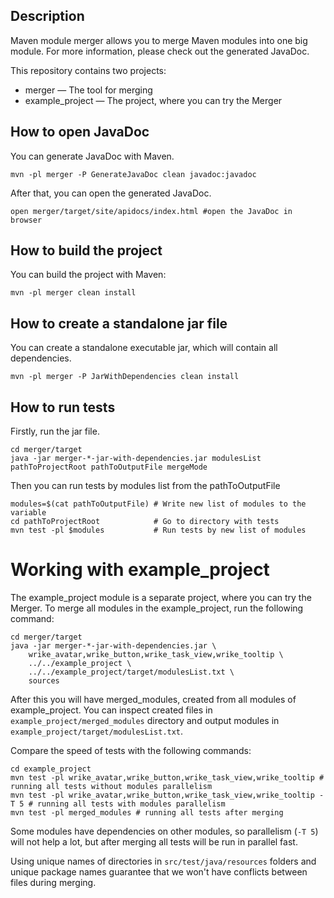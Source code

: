 ## Description

Maven module merger allows you to merge Maven modules into one big module.
For more information, please check out the generated JavaDoc.

This repository contains two projects:
- merger — The tool for merging
- example_project — The project, where you can try the Merger

## How to open JavaDoc

You can generate JavaDoc with Maven.

```shell
mvn -pl merger -P GenerateJavaDoc clean javadoc:javadoc
```

After that, you can open the generated JavaDoc.

```shell
open merger/target/site/apidocs/index.html #open the JavaDoc in browser
```

## How to build the project

You can build the project with Maven:
```shell
mvn -pl merger clean install
```

## How to create a standalone jar file

You can create a standalone executable jar, which will contain all dependencies.
```shell
mvn -pl merger -P JarWithDependencies clean install
```

## How to run tests

Firstly, run the jar file.
```shell
cd merger/target
java -jar merger-*-jar-with-dependencies.jar modulesList pathToProjectRoot pathToOutputFile mergeMode 
```

Then you can run tests by modules list from the pathToOutputFile
```shell
modules=$(cat pathToOutputFile) # Write new list of modules to the variable
cd pathToProjectRoot            # Go to directory with tests
mvn test -pl $modules           # Run tests by new list of modules
```

# Working with example_project

The example_project module is a separate project, where you can try the Merger.
To merge all modules in the example_project, run the following command:
```shell
cd merger/target
java -jar merger-*-jar-with-dependencies.jar \
    wrike_avatar,wrike_button,wrike_task_view,wrike_tooltip \
    ../../example_project \
    ../../example_project/target/modulesList.txt \
    sources
```
After this you will have merged_modules, created from all modules of example_project.
You can inspect created files in `example_project/merged_modules` directory and output modules in `example_project/target/modulesList.txt`.

Compare the speed of tests with the following commands:
```shell
cd example_project
mvn test -pl wrike_avatar,wrike_button,wrike_task_view,wrike_tooltip # running all tests without modules parallelism
mvn test -pl wrike_avatar,wrike_button,wrike_task_view,wrike_tooltip -T 5 # running all tests with modules parallelism
mvn test -pl merged_modules # running all tests after merging
```
Some modules have dependencies on other modules, so parallelism (`-T 5`) will not help a lot, but after merging all tests will be run in parallel fast.

Using unique names of directories in `src/test/java/resources` folders and unique package names guarantee
that we won't have conflicts between files during merging.
